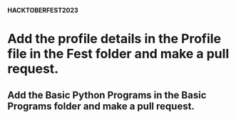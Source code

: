 **HACKTOBERFEST2023**
# Add the profile details in the Profile file in the **Fest** folder and make a pull request.
## Add the Basic Python Programs in the **Basic Programs** folder and make a pull request.
